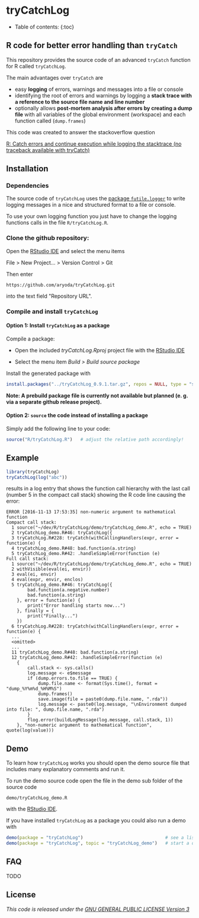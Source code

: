 # tryCatchLog

* Table of contents:
{:toc}



## R code for better error handling than `tryCatch`

This repository provides the source code of an advanced `tryCatch` function for R called `tryCatchLog`.

The main advantages over `tryCatch` are

* easy **logging** of errors, warnings and messages into a file or console
* identifying the root of errors and warnings by logging a **stack trace with a reference to the source file name and line number**
* optionally allows **post-mortem analysis after errors by creating a dump file** with all variables of the global environment (workspace) and each function called (`dump.frames`)

This code was created to answer the stackoverflow question

[R: Catch errors and continue execution while logging the stacktrace (no traceback available with tryCatch)](https://stackoverflow.com/questions/39964040/r-catch-errors-and-continue-execution-while-logging-the-stacktrace-no-tracebac)



## Installation

### Dependencies

The source code of `tryCatchLog` uses the [package `futile.logger`](https://cran.r-project.org/web/packages/futile.logger/index.html)
to write logging messages in a nice and structured format to a file or console.

To use your own logging function you just have to change the logging functions calls in the file `R/tryCatchLog.R`.



### Clone the github repository:

Open the [RStudio IDE](https://www.rstudio.com/products/rstudio/) and select the menu items

File > New Project... > Version Control > Git

Then enter
```
https://github.com/aryoda/tryCatchLog.git
```
into the text field "Repository URL".
    

### Compile and install `tryCatchLog`

#### Option 1: Install `tryCatchLog` as a package

Compile a package:

* Open the included *tryCatchLog.Rproj* project file with the [RStudio IDE](https://www.rstudio.com/products/rstudio/)

* Select the menu item *Build > Build source package*

Install the generated package with

```R
install.packages("../tryCatchLog_0.9.1.tar.gz", repos = NULL, type = "source")  # adjust the file name!
```

**Note: A prebuild package file is currently not available but planned (e. g. via a separate github release project).**



#### Option 2: `source` the code instead of installing a package

Simply add the following line to your code:

```R
source("R/tryCatchLog.R")   # adjust the relative path accordingly!
```

## Example

```R
library(tryCatchLog)
tryCatchLog(log("abc"))
```
results in a log entry that shows the function call hierarchy with the last call (number 5 in the compact call stack)
showing the R code line causing the error:
```
ERROR [2016-11-13 17:53:35] non-numeric argument to mathematical function
Compact call stack:
  1 source("~/dev/R/tryCatchLog/demo/tryCatchLog_demo.R", echo = TRUE)
  2 tryCatchLog_demo.R#46: tryCatchLog({
  3 tryCatchLog.R#228: tryCatch(withCallingHandlers(expr, error = function(e) {
  4 tryCatchLog_demo.R#48: bad.function(a.string)
  5 tryCatchLog_demo.R#42: .handleSimpleError(function (e)
Full call stack:
  1 source("~/dev/R/tryCatchLog/demo/tryCatchLog_demo.R", echo = TRUE)
  2 withVisible(eval(ei, envir))
  3 eval(ei, envir)
  4 eval(expr, envir, enclos)
  5 tryCatchLog_demo.R#46: tryCatchLog({
        bad.function(a.negative.number)
        bad.function(a.string)
    }, error = function(e) {
        print("Error handling starts now...")
    }, finally = {
        print("Finally...")
    })
  6 tryCatchLog.R#228: tryCatch(withCallingHandlers(expr, error = function(e) {
  ...
  <omitted>
  ...
  11 tryCatchLog_demo.R#48: bad.function(a.string)
  12 tryCatchLog_demo.R#42: .handleSimpleError(function (e) 
    {
        call.stack <- sys.calls()
        log.message <- e$message
        if (dump.errors.to.file == TRUE) {
            dump.file.name <- format(Sys.time(), format = "dump_%Y%m%d_%H%M%S")
            dump.frames()
            save.image(file = paste0(dump.file.name, ".rda"))
            log.message <- paste0(log.message, "\nEnvironment dumped into file: ", dump.file.name, ".rda")
        }
        flog.error(buildLogMessage(log.message, call.stack, 1))
    }, "non-numeric argument to mathematical function", quote(log(value)))
```


## Demo

To learn how `tryCatchLog` works you should open the demo source file that includes many
explanatory comments and run it.

To run the demo source code open the file in the demo sub folder of the source code
```
demo/tryCatchLog_demo.R
```
with the [RStudio IDE](https://www.rstudio.com/products/rstudio/).


If you have installed `tryCatchLog` as a package you could also run a demo with
```R
demo(package = "tryCatchLog")                               # see a list of all demos
demo(package = "tryCatchLog", topic = "tryCatchLog_demo")   # start a demo
```

## FAQ

TODO


## License

*This code is released under the [GNU GENERAL PUBLIC LICENSE Version 3](LICENSE)*
